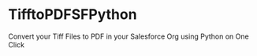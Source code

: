 # TifftoPDFSFPython
Convert your Tiff Files to PDF in your Salesforce Org using Python on One Click
